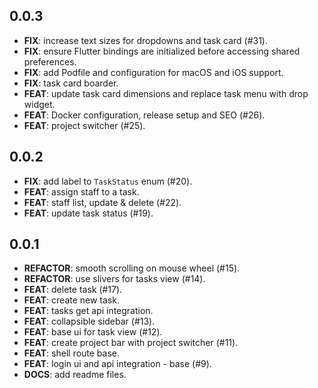 ## 0.0.3

 - **FIX**: increase text sizes for dropdowns and task card (#31).
 - **FIX**: ensure Flutter bindings are initialized before accessing shared preferences.
 - **FIX**: add Podfile and configuration for macOS and iOS support.
 - **FIX**: task card boarder.
 - **FEAT**: update task card dimensions and replace task menu with drop widget.
 - **FEAT**: Docker configuration, release setup and SEO (#26).
 - **FEAT**: project switcher (#25).

## 0.0.2

 - **FIX**: add label to `TaskStatus` enum (#20).
 - **FEAT**: assign staff to a task.
 - **FEAT**: staff list, update & delete (#22).
 - **FEAT**: update task status (#19).

## 0.0.1

 - **REFACTOR**: smooth scrolling on mouse wheel (#15).
 - **REFACTOR**: use slivers for tasks view (#14).
 - **FEAT**: delete task (#17).
 - **FEAT**: create new task.
 - **FEAT**: tasks get api integration.
 - **FEAT**: collapsible sidebar (#13).
 - **FEAT**: base ui for task view (#12).
 - **FEAT**: create project bar with project switcher (#11).
 - **FEAT**: shell route base.
 - **FEAT**: login ui and api integration - base (#9).
 - **DOCS**: add readme files.

